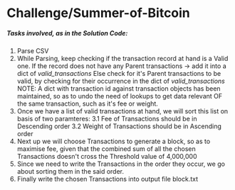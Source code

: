 # Challenge/Summer-of-Bitcoin

##### Tasks involved, as in the Solution Code:

1. Parse CSV 
2. While Parsing, keep checking if the transaction record at hand is a Valid one. 
   If the record does not have any Parent transactions -> add it into a dict of *valid_transactions*
   Else check for it's Parent transactions to be valid, by checking for their occurrence in the dict of *valid_transactions*
   NOTE: A dict with transaction id against transaction objects has been maintained, so as to undo the need of lookups to get data relevant OF the same transaction, such as it's      fee or weight.
3. Once we have a list of valid transactions at hand, we will sort this list on basis of two paramteres:
   3.1 Fee of Transactions should be in Descending order
   3.2 Weight of Transactions should be in Ascending order
4. Next up we will choose Transactions to generate a block, so as to maximise fee, given that the combined sum of all the chosen Transactions doesn't cross the Threshold value of    4,000,000
5. Since we need to write the Transactions in the order they occur, we go about sorting them in the said order.
6. Finally write the chosen Transactions into output file block.txt
